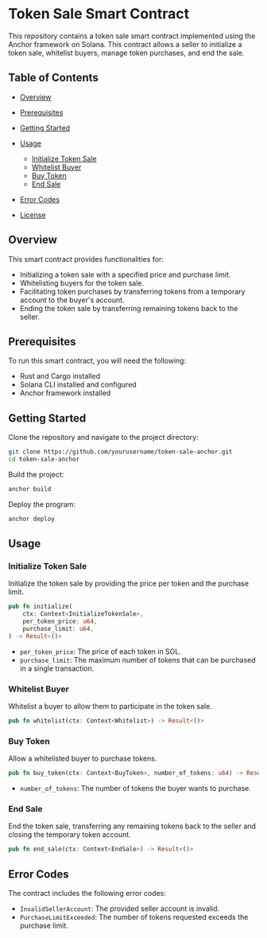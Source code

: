 # Token Sale Smart Contract

This repository contains a token sale smart contract implemented using the Anchor framework on Solana. This contract allows a seller to initialize a token sale, whitelist buyers, manage token purchases, and end the sale.

## Table of Contents

- [Overview](#overview)

- [Prerequisites](#prerequisites)

- [Getting Started](#getting-started)

- [Usage](#usage)

  - [Initialize Token Sale](#initialize-token-sale)
  - [Whitelist Buyer](#whitelist-buyer)
  - [Buy Token](#buy-token)
  - [End Sale](#end-sale)

- [Error Codes](#error-codes)

- [License](#license)

## Overview

This smart contract provides functionalities for:

- Initializing a token sale with a specified price and purchase limit.
- Whitelisting buyers for the token sale.
- Facilitating token purchases by transferring tokens from a temporary account to the buyer's account.
- Ending the token sale by transferring remaining tokens back to the seller.

## Prerequisites

To run this smart contract, you will need the following:

- Rust and Cargo installed
- Solana CLI installed and configured
- Anchor framework installed

## Getting Started

Clone the repository and navigate to the project directory:

```sh
git clone https://github.com/yourusername/token-sale-anchor.git
cd token-sale-anchor
```

Build the project:

```sh
anchor build
```

Deploy the program:

```sh
anchor deploy
```

## Usage

### Initialize Token Sale

Initialize the token sale by providing the price per token and the purchase limit.

```rust
pub fn initialize(
    ctx: Context<InitializeTokenSale>,
    per_token_price: u64,
    purchase_limit: u64,
) -> Result<()>
```

- `per_token_price`: The price of each token in SOL.
- `purchase_limit`: The maximum number of tokens that can be purchased in a single transaction.

### Whitelist Buyer

Whitelist a buyer to allow them to participate in the token sale.

```rust
pub fn whitelist(ctx: Context<Whitelist>) -> Result<()>
```

### Buy Token

Allow a whitelisted buyer to purchase tokens.

```rust
pub fn buy_token(ctx: Context<BuyToken>, number_of_tokens: u64) -> Result<()>
```

- `number_of_tokens`: The number of tokens the buyer wants to purchase.

### End Sale

End the token sale, transferring any remaining tokens back to the seller and closing the temporary token account.

```rust
pub fn end_sale(ctx: Context<EndSale>) -> Result<()>
```

## Error Codes

The contract includes the following error codes:

- `InvalidSellerAccount`: The provided seller account is invalid.
- `PurchaseLimitExceeded`: The number of tokens requested exceeds the purchase limit.

